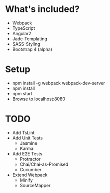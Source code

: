 # What's included?

- Webpack
- TypeScript
- Angular2
- Jade-Templating
- SASS-Styling
- Bootstrap 4 (alpha)

# Setup

- npm install -g webpack webpack-dev-server
- npm install
- npm start
- Browse to localhost:8080

# TODO

- Add TsLint
- Add Unit Tests
    - Jasmine
    - Karma
- Add E2E Tests
    - Protractor
    - Chai/Chai-as-Promised
    - Cucumber
- Extend Webpack
    - Minify
    - SourceMapper